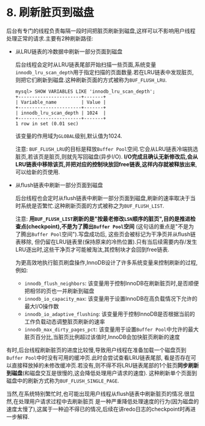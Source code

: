 # 8. 刷新脏页到磁盘

后台有专门的线程负责每隔一段时间把脏页刷新到磁盘,这样可以不影响用户线程处理正常的请求.主要有2种刷新路径:

- 从LRU链表的冷数据中刷新一部分页面到磁盘

    后台线程会定时从LRU链表尾部开始扫描一些页面,系统变量`innodb_lru_scan_depth`用于指定扫描的页面数量.若在LRU链表中发现脏页,
    则把它们刷新到磁盘.这种刷新页面的方式被称为`BUF_FLUSH_LRU`.
    
    ```
    mysql> SHOW VARIABLES LIKE 'innodb_lru_scan_depth';
    +-----------------------+-------+
    | Variable_name         | Value |
    +-----------------------+-------+
    | innodb_lru_scan_depth | 1024  |
    +-----------------------+-------+
    1 row in set (0.01 sec)
    ```
    
    该变量的作用域为`GLOBAL`级别,默认值为1024.
    
    注意: `BUF_FLUSH_LRU`的目标是释放`Buffer Pool`空间.它会从LRU链表冷端挑选脏页,若该页是脏页,则就先写回磁盘(异步I/O).
    **I/O完成且确认无新修改后,会从LRU链表中移除该页,并把对应的控制块放回free链表,这样内存就被释放出来**,可以给新的页使用.

- 从flush链表中刷新一部分页面到磁盘

    后台线程也会定时从flush链表中刷新一部分页面到磁盘,刷新的速率取决于当时系统是否繁忙.这种刷新页面的方式被称之为`BUF_FLUSH_LIST`.
    
    注意: **用`BUF_FLUSH_LIST`刷新的是"按最老修改`LSN`顺序的脏页",目的是推进检查点(checkpoint),不是为了腾出`Buffer Pool`空间**
    (这句话的重点是"不是为了腾出`Buffer Pool`空间").写盘成功后, 这些页会被标记为干净页并从flush链表移除,
    但仍留在LRU链表里(保持原来的冷热位置).只有当后续需要内存/发生LRU逐出时,这些干净页才可能被淘汰,其控制块才会回到free链表.

    为更高效地执行脏页刷盘操作,InnoDB设计了许多系统变量来控制刷新的过程,例如:

    - `innodb_flush_neighbors`: 该变量用于控制InnoDB在刷新脏页时,是否顺便把相邻的页也一并刷新到磁盘
    - `innodb_io_capacity_max`: 该变量用于设置InnoDB在高负载情况下允许的最大I/O操作数
    - `innodb_io_adaptive_flushing`: 该变量用于控制InnoDB是否根据当前的工作负载动态调整脏页刷新的速率
    - `innodb_max_dirty_pages_pct`: 该变量用于设置`Buffer Pool`中允许的最大脏页百分比,当脏页比例超过该值时,InnoDB会加快脏页刷新的速度

有时,后台线程刷新脏页的进度比较慢,导致用户线程在准备加载一个磁盘页到`Buffer Pool`中时没有可用的缓冲页.此时会尝试查看LRU链表尾部,
看是否存在可以直接释放掉的未修改缓冲页.若没有,则不得不将LRU链表尾部的1个脏页**同步刷新到磁盘**(和磁盘交互是很慢的,这会降低处理用户请求的速度).
这种刷新单个页面到磁盘中的刷新方式称为`BUF_FLUSH_SINGLE_PAGE`.

当然,在系统特别繁忙时,也可能出现用户线程从flush链表中刷新脏页的情况.很显然,在处理用户请求过程中去刷新脏页
是一种严重降低处理速度的行为(因为磁盘的速度太慢了),这属于一种迫不得已的情况,后续在讲redo日志的checkpoint时再进一步解释.

